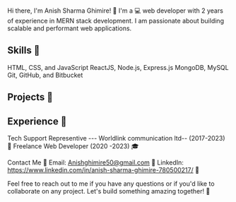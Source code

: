 Hi there, I'm Anish Sharma Ghimire! 👋
I'm a 💻 web developer with 2 years of experience in MERN stack development. I am passionate about building scalable and performant web applications.

Skills 🚀
------
HTML, CSS, and JavaScript
ReactJS, Node.js, Express.js
MongoDB, MySQL
Git, GitHub, and Bitbucket

Projects 🎨
---------
<!-- [Project 1](Link to project): A real-time chat application using React, Node.js, and Socket.io 📲
[Project 2](Link to project): A social media platform using MERN stack with user authentication and authorization 🔒
[Project 3](Link to project): A Todo application using React and Node.js with a CRUD functionality ✅
[Project 4](Link to project): A weather app using React and OpenWeatherMap API to fetch real-time weather data ☀️ -->

Experience 💼
------------
Tech Support Representive --- Worldlink communication ltd-- (2017-2023) 🏢
Freelance Web Developer  (2020 -2023) 🎓

Contact Me 📱
Email: Anishghimire50@gmail.com 📧
LinkedIn: https://www.linkedin.com/in/anish-sharma-ghimire-780500217/  🔗
<!-- Portfolio: [Your Portfolio URL] 🌍 -->
Feel free to reach out to me if you have any questions or if you'd like to collaborate on any project. Let's build something amazing together! 🚀
